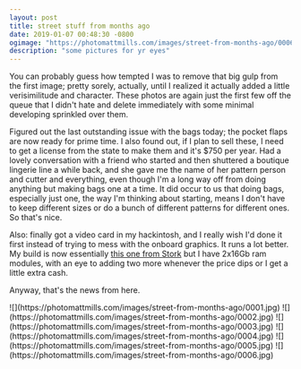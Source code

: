 ```yaml
---
layout: post
title: street stuff from months ago
date: 2019-01-07 00:48:30 -0800
ogimage: "https://photomattmills.com/images/street-from-months-ago/0006.jpg"
description: "some pictures for yr eyes"
---
```


You can probably guess how tempted I was to remove that big gulp from the first image; pretty sorely, actually, until I realized it actually added a little verisimilitude and character. These photos are again just the first few off the queue that I didn't hate and delete immediately with some minimal developing sprinkled over them.

Figured out the last outstanding issue with the bags today; the pocket flaps are now ready for prime time. I also found out, if I plan to sell these, I need to get a license from the state to make them and it's $750 per year. Had a lovely conversation with a friend who started and then shuttered a boutique lingerie line a while back, and she gave me the name of her pattern person and cutter and everything, even though I'm a long way off from doing anything but making bags one at a time. It did occur to us that doing bags, especially just one, the way I'm thinking about starting, means I don't have to keep different sizes or do a bunch of different patterns for different ones. So that's nice.

Also: finally got a video card in my hackintosh, and I really wish I'd done it first instead of trying to mess with the onboard graphics. It runs a lot better. My build is now essentially [this one from Stork](https://www.tonymacx86.com/threads/storks-myhero-ii-build-asus-rog-maximus-z370-hero-x-i7-8700k-amd-rx-580.245074/) but I have 2x16Gb ram modules, with an eye to adding two more whenever the price dips or I get a little extra cash.

Anyway, that's the news from here.

<span style="display:block;" class="center">
  ![](https://photomattmills.com/images/street-from-months-ago/0001.jpg)
<span class="caption"></span>
![](https://photomattmills.com/images/street-from-months-ago/0002.jpg)
<span class="caption"></span>
![](https://photomattmills.com/images/street-from-months-ago/0003.jpg)
<span class="caption"></span>
![](https://photomattmills.com/images/street-from-months-ago/0004.jpg)
<span class="caption"></span>
![](https://photomattmills.com/images/street-from-months-ago/0005.jpg)
<span class="caption"></span>
![](https://photomattmills.com/images/street-from-months-ago/0006.jpg)
<span class="caption"></span>
</span>
